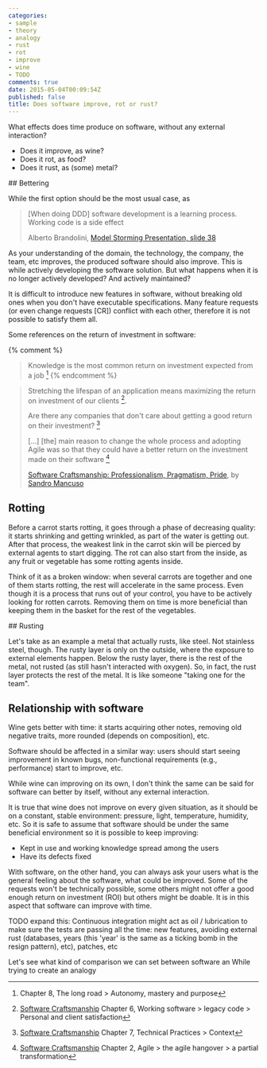```yaml
---
categories:
- sample
- theory
- analogy
- rust
- rot
- improve
- wine
- TODO
comments: true
date: 2015-05-04T00:09:54Z
published: false
title: Does software improve, rot or rust?
---
```


What effects does time produce on software, without any external interaction?

  * Does it improve, as wine?
  * Does it rot, as food?
  * Does it rust, as (some) metal?

## Bettering

While the first option should be the most usual case, as 

> [When doing DDD] software development is a learning process. Working code is a side effect
>
> Alberto Brandolini, [Model Storming Presentation, slide 38](http://slideshare.net/ziobrando/model-storming)

As your understanding of the domain, the technology, the company, the team, etc improves, the produced software should also improve. This is while actively developing the software solution. But what happens when it is no longer actively developed? And actively maintained?

It is difficult to introduce new features in software, without breaking old ones when you don't have executable specifications. Many feature requests (or even change requests [CR]) conflict with each other, therefore it is not possible to satisfy them all.

Some references on the return of investment in software:

{% comment %}
> Knowledge is the most common return on investment expected from a job [^4]
{% endcomment %}


> Stretching the lifespan of an application means maximizing the return on investment of our clients [^1].
> 
> Are there any companies that don't care about getting a good return on their investment? [^2]
> 
> [...]  [the] main reason to change the whole process and adopting Agile was so that they could have a better return on the investment made on their software [^3]
> 
> [Software Craftsmanship: Professionalism, Pragmatism, Pride](https://leanpub.com/socra), by [Sandro Mancuso](https://twitter.com/sandromancuso)

[^1]: [Software Craftsmanship](https://leanpub.com/socra) Chapter 6, Working software > legacy code > Personal and client satisfaction
[^2]: [Software Craftsmanship](https://leanpub.com/socra) Chapter 7, Technical Practices > Context
[^3]: [Software Craftsmanship](https://leanpub.com/socra) Chapter 2, Agile > the agile hangover > a partial transformation
[^4]: Chapter 8, The long road > Autonomy, mastery and purpose

## Rotting

Before a carrot starts rotting, it goes through a phase of decreasing quality: it starts shrinking and getting wrinkled, as part of the water is getting out. After that process, the weakest link in the carrot skin will be pierced by external agents to start digging. The rot can also start from the inside, as any fruit or vegetable has some rotting agents inside. 

Think of it as a broken window: when several carrots are together and one of them starts rotting, the rest will accelerate in the same process. Even though it is a process that runs out of your control, you have to be actively looking for rotten carrots. Removing them on time is more beneficial than keeping them in the basket for the rest of the vegetables.

## Rusting

Let's take as an example a metal that actually rusts, like steel. Not stainless steel, though. The rusty layer is only on the outside, where the exposure to external elements happen. Below the rusty layer, there is the rest of the metal, not rusted (as still hasn't interacted with oxygen). So, in fact, the rust layer protects the rest of the metal. It is like someone "taking one for the team".

## Relationship with software

Wine gets better with time: it starts acquiring other notes, removing old negative traits, more rounded (depends on composition), etc.

Software should be affected in a similar way: users should start seeing improvement in known bugs, non-functional requirements (e.g., performance) start to improve, etc.

While wine can improving on its own, I don't think the same can be said for software can better by itself, without any external interaction. 

It is true that wine does not improve on every given situation, as it should be on a constant, stable environment: pressure, light, temperature, humidity, etc. So it is safe to assume that software should be under the same beneficial environment so it is possible to keep improving:

  * Kept in use and working knowledge spread among the users
  * Have its defects fixed

With software, on the other hand, you can always ask your users what is the general feeling about the software, what could be improved. Some of the requests won't be technically possible, some others might not offer a good enough return on investment (ROI) but others might be doable. It is in this aspect that software can improve with time.

TODO expand this: Continuous integration might act as oil / lubrication to make sure the tests are passing all the time: new features, avoiding external rust (databases, years (this 'year' is the same as a ticking bomb in the resign pattern), etc), patches, etc


Let's see what kind of comparison we can set between software an
While trying to create an analogy
